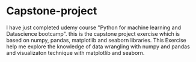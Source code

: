 # Capstone-project
I have just completed udemy course "Python for machine learning and Datascience bootcamp".
this is the capstone project exercise which is based on numpy, pandas, matplotlib and seaborn libraries.
This Exercise help me explore the knowledge of data wrangling with numpy and pandas and visualizaton technique with matplotlib and seaborn.
